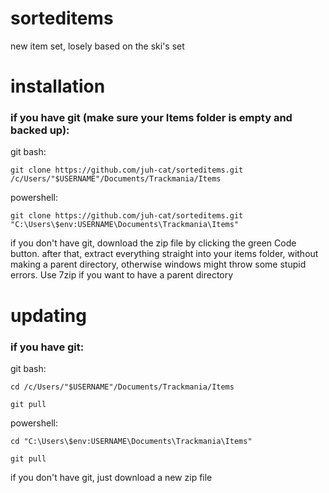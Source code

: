 # sorteditems
new item set, losely based on the ski's set

# installation
### if you have git (make sure your Items folder is empty and backed up):

git bash:

`git clone https://github.com/juh-cat/sorteditems.git /c/Users/"$USERNAME"/Documents/Trackmania/Items`

powershell:

`git clone https://github.com/juh-cat/sorteditems.git "C:\Users\$env:USERNAME\Documents\Trackmania\Items"`

if you don't have git, download the zip file by clicking the green Code button. after that, extract everything straight into your items folder, without making a parent directory, otherwise windows might throw some stupid errors. Use 7zip if you want to have a parent directory

# updating

### if you have git:

git bash:

`cd /c/Users/"$USERNAME"/Documents/Trackmania/Items`

`git pull`

powershell:

`cd "C:\Users\$env:USERNAME\Documents\Trackmania\Items"`

`git pull`

if you don't have git, just download a new zip file